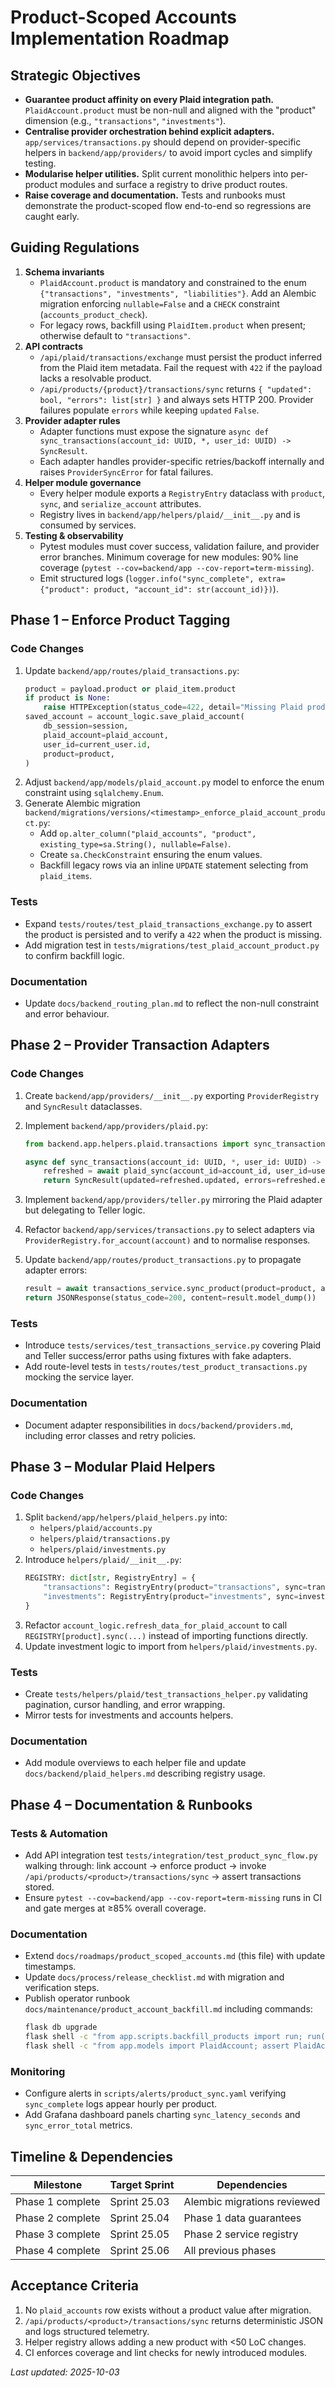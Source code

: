 # Product-Scoped Accounts Implementation Roadmap

## Strategic Objectives

- **Guarantee product affinity on every Plaid integration path.** `PlaidAccount.product` must be non-null and aligned with the "product" dimension (e.g., `"transactions"`, `"investments"`).
- **Centralise provider orchestration behind explicit adapters.** `app/services/transactions.py` should depend on provider-specific helpers in `backend/app/providers/` to avoid import cycles and simplify testing.
- **Modularise helper utilities.** Split current monolithic helpers into per-product modules and surface a registry to drive product routes.
- **Raise coverage and documentation.** Tests and runbooks must demonstrate the product-scoped flow end-to-end so regressions are caught early.

## Guiding Regulations

1. **Schema invariants**
   - `PlaidAccount.product` is mandatory and constrained to the enum `{"transactions", "investments", "liabilities"}`. Add an Alembic migration enforcing `nullable=False` and a `CHECK` constraint (`accounts_product_check`).
   - For legacy rows, backfill using `PlaidItem.product` when present; otherwise default to `"transactions"`.
2. **API contracts**
   - `/api/plaid/transactions/exchange` must persist the product inferred from the Plaid item metadata. Fail the request with `422` if the payload lacks a resolvable product.
   - `/api/products/{product}/transactions/sync` returns `{ "updated": bool, "errors": list[str] }` and always sets HTTP 200. Provider failures populate `errors` while keeping `updated` `False`.
3. **Provider adapter rules**
   - Adapter functions must expose the signature `async def sync_transactions(account_id: UUID, *, user_id: UUID) -> SyncResult`.
   - Each adapter handles provider-specific retries/backoff internally and raises `ProviderSyncError` for fatal failures.
4. **Helper module governance**
   - Every helper module exports a `RegistryEntry` dataclass with `product`, `sync`, and `serialize_account` attributes.
   - Registry lives in `backend/app/helpers/plaid/__init__.py` and is consumed by services.
5. **Testing & observability**
   - Pytest modules must cover success, validation failure, and provider error branches. Minimum coverage for new modules: 90% line coverage (`pytest --cov=backend/app --cov-report=term-missing`).
   - Emit structured logs (`logger.info("sync_complete", extra={"product": product, "account_id": str(account_id)})`).

## Phase 1 – Enforce Product Tagging

### Code Changes

1. Update `backend/app/routes/plaid_transactions.py`:
   ```python
   product = payload.product or plaid_item.product
   if product is None:
       raise HTTPException(status_code=422, detail="Missing Plaid product")
   saved_account = account_logic.save_plaid_account(
       db_session=session,
       plaid_account=plaid_account,
       user_id=current_user.id,
       product=product,
   )
   ```
2. Adjust `backend/app/models/plaid_account.py` model to enforce the enum constraint using `sqlalchemy.Enum`.
3. Generate Alembic migration `backend/migrations/versions/<timestamp>_enforce_plaid_account_product.py`:
   - Add `op.alter_column("plaid_accounts", "product", existing_type=sa.String(), nullable=False)`.
   - Create `sa.CheckConstraint` ensuring the enum values.
   - Backfill legacy rows via an inline `UPDATE` statement selecting from `plaid_items`.

### Tests

- Expand `tests/routes/test_plaid_transactions_exchange.py` to assert the product is persisted and to verify a `422` when the product is missing.
- Add migration test in `tests/migrations/test_plaid_account_product.py` to confirm backfill logic.

### Documentation

- Update `docs/backend_routing_plan.md` to reflect the non-null constraint and error behaviour.

## Phase 2 – Provider Transaction Adapters

### Code Changes

1. Create `backend/app/providers/__init__.py` exporting `ProviderRegistry` and `SyncResult` dataclasses.
2. Implement `backend/app/providers/plaid.py`:

   ```python
   from backend.app.helpers.plaid.transactions import sync_transactions as plaid_sync

   async def sync_transactions(account_id: UUID, *, user_id: UUID) -> SyncResult:
       refreshed = await plaid_sync(account_id=account_id, user_id=user_id)
       return SyncResult(updated=refreshed.updated, errors=refreshed.errors)
   ```

3. Implement `backend/app/providers/teller.py` mirroring the Plaid adapter but delegating to Teller logic.
4. Refactor `backend/app/services/transactions.py` to select adapters via `ProviderRegistry.for_account(account)` and to normalise responses.
5. Update `backend/app/routes/product_transactions.py` to propagate adapter errors:
   ```python
   result = await transactions_service.sync_product(product=product, account_id=account_id, user=current_user)
   return JSONResponse(status_code=200, content=result.model_dump())
   ```

### Tests

- Introduce `tests/services/test_transactions_service.py` covering Plaid and Teller success/error paths using fixtures with fake adapters.
- Add route-level tests in `tests/routes/test_product_transactions.py` mocking the service layer.

### Documentation

- Document adapter responsibilities in `docs/backend/providers.md`, including error classes and retry policies.

## Phase 3 – Modular Plaid Helpers

### Code Changes

1. Split `backend/app/helpers/plaid_helpers.py` into:
   - `helpers/plaid/accounts.py`
   - `helpers/plaid/transactions.py`
   - `helpers/plaid/investments.py`
2. Introduce `helpers/plaid/__init__.py`:
   ```python
   REGISTRY: dict[str, RegistryEntry] = {
       "transactions": RegistryEntry(product="transactions", sync=transactions.sync_transactions, serialize_account=accounts.serialize),
       "investments": RegistryEntry(product="investments", sync=investments.sync_positions, serialize_account=accounts.serialize_investment),
   }
   ```
3. Refactor `account_logic.refresh_data_for_plaid_account` to call `REGISTRY[product].sync(...)` instead of importing functions directly.
4. Update investment logic to import from `helpers/plaid/investments.py`.

### Tests

- Create `tests/helpers/plaid/test_transactions_helper.py` validating pagination, cursor handling, and error wrapping.
- Mirror tests for investments and accounts helpers.

### Documentation

- Add module overviews to each helper file and update `docs/backend/plaid_helpers.md` describing registry usage.

## Phase 4 – Documentation & Runbooks

### Tests & Automation

- Add API integration test `tests/integration/test_product_sync_flow.py` walking through: link account → enforce product → invoke `/api/products/<product>/transactions/sync` → assert transactions stored.
- Ensure `pytest --cov=backend/app --cov-report=term-missing` runs in CI and gate merges at ≥85% overall coverage.

### Documentation

- Extend `docs/roadmaps/product_scoped_accounts.md` (this file) with update timestamps.
- Update `docs/process/release_checklist.md` with migration and verification steps.
- Publish operator runbook `docs/maintenance/product_account_backfill.md` including commands:
  ```bash
  flask db upgrade
  flask shell -c "from app.scripts.backfill_products import run; run(dry_run=False)"
  flask shell -c "from app.models import PlaidAccount; assert PlaidAccount.query.filter_by(product=None).count() == 0"
  ```

### Monitoring

- Configure alerts in `scripts/alerts/product_sync.yaml` verifying `sync_complete` logs appear hourly per product.
- Add Grafana dashboard panels charting `sync_latency_seconds` and `sync_error_total` metrics.

## Timeline & Dependencies

| Milestone        | Target Sprint | Dependencies                |
| ---------------- | ------------- | --------------------------- |
| Phase 1 complete | Sprint 25.03  | Alembic migrations reviewed |
| Phase 2 complete | Sprint 25.04  | Phase 1 data guarantees     |
| Phase 3 complete | Sprint 25.05  | Phase 2 service registry    |
| Phase 4 complete | Sprint 25.06  | All previous phases         |

## Acceptance Criteria

1. No `plaid_accounts` row exists without a product value after migration.
2. `/api/products/<product>/transactions/sync` returns deterministic JSON and logs structured telemetry.
3. Helper registry allows adding a new product with <50 LoC changes.
4. CI enforces coverage and lint checks for newly introduced modules.

_Last updated: 2025-10-03_
